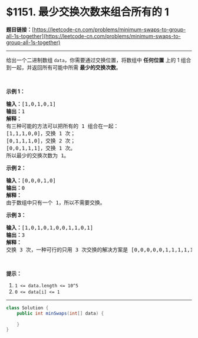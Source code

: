 # $1151. 最少交换次数来组合所有的 1

**题目链接：**[https://leetcode-cn.com/problems/minimum-swaps-to-group-all-1s-together](https://leetcode-cn.com/problems/minimum-swaps-to-group-all-1s-together)

---

<div class="content__1Y2H">
 <div class="notranslate">
  <p>给出一个二进制数组&nbsp;<code>data</code>，你需要通过交换位置，将数组中 <strong>任何位置</strong> 上的 1 组合到一起，并返回所有可能中所需&nbsp;<strong>最少的交换次数</strong>。</p> 
  <p>&nbsp;</p> 
  <p><strong>示例 1：</strong></p> 
  <pre class="language-text"><strong>输入：</strong>[1,0,1,0,1]
<strong>输出：</strong>1
<strong>解释： </strong>
有三种可能的方法可以把所有的 1 组合在一起：
[1,1,1,0,0]，交换 1 次；
[0,1,1,1,0]，交换 2 次；
[0,0,1,1,1]，交换 1 次。
所以最少的交换次数为 1。
</pre> 
  <p><strong>示例 2：</strong></p> 
  <pre class="language-text"><strong>输入：</strong>[0,0,0,1,0]
<strong>输出：</strong>0
<strong>解释： </strong>
由于数组中只有一个 1，所以不需要交换。
</pre> 
  <p><strong>示例 3：</strong></p> 
  <pre class="language-text"><strong>输入：</strong>[1,0,1,0,1,0,0,1,1,0,1]
<strong>输出：</strong>3
<strong>解释：</strong>
交换 3 次，一种可行的只用 3 次交换的解决方案是 [0,0,0,0,0,1,1,1,1,1,1]。
</pre> 
  <p>&nbsp;</p> 
  <p><strong>提示：</strong></p> 
  <ol> 
   <li><code>1 &lt;= data.length &lt;= 10^5</code></li> 
   <li><code>0 &lt;= data[i] &lt;= 1</code></li> 
  </ol> 
 </div>
</div>

---

```java
class Solution {
    public int minSwaps(int[] data) {
        
    }
}
```